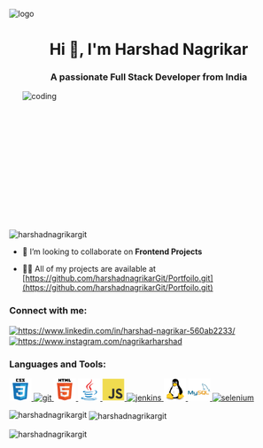 ![logo](https://www.codecademy.com/resources/blog/wp-content/uploads/2022/12/10-coding-projects-for-beginners-1-1536x714.png)
<h1 align="center">Hi 👋, I'm Harshad Nagrikar</h1>
<h3 align="center">A passionate Full Stack Developer from India</h3>

<img align="right" alt="coding" src="https://miro.medium.com/v2/resize:fit:1400/1*1ojV4epPGRxhZE26dVI4pQ.gif" width="480px" height="250px">

<p align="left"> <img src="https://komarev.com/ghpvc/?username=harshadnagrikargit&label=Profile%20views&color=0e75b6&style=flat" alt="harshadnagrikargit" /> </p>

- 👯 I’m looking to collaborate on **Frontend Projects**

- 👨‍💻 All of my projects are available at [https://github.com/harshadnagrikarGit/Portfoilo.git](https://github.com/harshadnagrikarGit/Portfoilo.git)

<h3 align="left">Connect with me:</h3>
<p align="left">
<a href="https://linkedin.com/in/https://www.linkedin.com/in/harshad-nagrikar-560ab2233/" target="blank"><img align="center" src="https://raw.githubusercontent.com/rahuldkjain/github-profile-readme-generator/master/src/images/icons/Social/linked-in-alt.svg" alt="https://www.linkedin.com/in/harshad-nagrikar-560ab2233/" height="30" width="40" /></a>
<a href="https://instagram.com/https://www.instagram.com/nagrikarharshad" target="blank"><img align="center" src="https://raw.githubusercontent.com/rahuldkjain/github-profile-readme-generator/master/src/images/icons/Social/instagram.svg" alt="https://www.instagram.com/nagrikarharshad" height="30" width="40" /></a>
</p>

<h3 align="left">Languages and Tools:</h3>
<p align="left"> <a href="https://www.w3schools.com/css/" target="_blank" rel="noreferrer"> <img src="https://raw.githubusercontent.com/devicons/devicon/master/icons/css3/css3-original-wordmark.svg" alt="css3" width="40" height="40"/> </a> <a href="https://git-scm.com/" target="_blank" rel="noreferrer"> <img src="https://www.vectorlogo.zone/logos/git-scm/git-scm-icon.svg" alt="git" width="40" height="40"/> </a> <a href="https://www.w3.org/html/" target="_blank" rel="noreferrer"> <img src="https://raw.githubusercontent.com/devicons/devicon/master/icons/html5/html5-original-wordmark.svg" alt="html5" width="40" height="40"/> </a> <a href="https://www.java.com" target="_blank" rel="noreferrer"> <img src="https://raw.githubusercontent.com/devicons/devicon/master/icons/java/java-original.svg" alt="java" width="40" height="40"/> </a> <a href="https://developer.mozilla.org/en-US/docs/Web/JavaScript" target="_blank" rel="noreferrer"> <img src="https://raw.githubusercontent.com/devicons/devicon/master/icons/javascript/javascript-original.svg" alt="javascript" width="40" height="40"/> </a> <a href="https://www.jenkins.io" target="_blank" rel="noreferrer"> <img src="https://www.vectorlogo.zone/logos/jenkins/jenkins-icon.svg" alt="jenkins" width="40" height="40"/> </a> <a href="https://www.linux.org/" target="_blank" rel="noreferrer"> <img src="https://raw.githubusercontent.com/devicons/devicon/master/icons/linux/linux-original.svg" alt="linux" width="40" height="40"/> </a> <a href="https://www.mysql.com/" target="_blank" rel="noreferrer"> <img src="https://raw.githubusercontent.com/devicons/devicon/master/icons/mysql/mysql-original-wordmark.svg" alt="mysql" width="40" height="40"/> </a> <a href="https://www.selenium.dev" target="_blank" rel="noreferrer"> <img src="https://raw.githubusercontent.com/detain/svg-logos/780f25886640cef088af994181646db2f6b1a3f8/svg/selenium-logo.svg" alt="selenium" width="40" height="40"/> </a> </p>

<p><img align="left" src="https://github-readme-stats.vercel.app/api/top-langs?username=harshadnagrikargit&show_icons=true&locale=en&layout=compact" alt="harshadnagrikargit" /></p>

<p>&nbsp;<img align="center" src="https://github-readme-stats.vercel.app/api?username=harshadnagrikargit&show_icons=true&locale=en" alt="harshadnagrikargit" /></p>

<p><img align="center" src="https://github-readme-streak-stats.herokuapp.com/?user=harshadnagrikargit&" alt="harshadnagrikargit" /></p>
